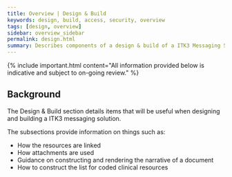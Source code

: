 ```yaml
---
title: Overview | Design & Build 
keywords: design, build, access, security, overview
tags: [design, overview]
sidebar: overview_sidebar
permalink: design.html
summary: Describes components of a design & build of a ITK3 Messaging Solution using profiles described in Explore.
---
```


{% include important.html content="All information provided below is indicative and subject to on-going review." %}

## Background ##

The Design & Build section details items that will be useful when designing and building a ITK3 messaging solution.

The subsections provide information on things such as:

- How the resources are linked
- How attachments are used
- Guidance on constructing and rendering the narrative of a document
- How to construct the list for coded clinical resources







